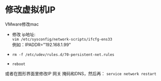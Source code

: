 # 修改虚拟机IP

VMware修改mac

- 修改 ip地址:   
```vim /etc/sysconfig/network-scripts/ifcfg-ens33```  
例如：IPADDR="192.168.1.99"  
- ```rm -f /etc/udev/rules.d/70-persistent-net.rules```

- ```reboot```  

或者在图形界面里修改IP 网关 掩码和DNS，然后再：
```service network restart```